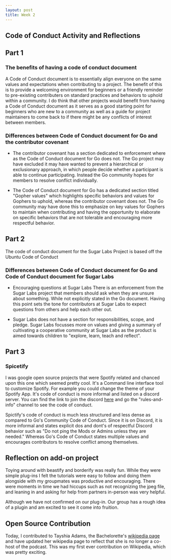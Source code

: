 ```yaml
---
layout: post
title: Week 2
---
```


## Code of Conduct Activity and Reflections

## Part 1 

### The benefits of having a code of conduct document 
A Code of Conduct document is to essentially align everyone on the same values and expectations when contributing to a project. The benefit of this is to provide a welcoming environment for beginners or a friendly reminder to pre-existing contributers on standard practices and behaviors to uphold within a community. I do think that other projects would benefit from having a Code of Conduct document as it serves as a good starting point for beginners who are new to a community as well as a guide for project maintainers to come back to if there might be any conflicts of interest between members. 

### Differences between Code of Conduct document for Go and the contributor covenant 
* The contributor covenant has a section dedicated to enforcement where as the Code of Conduct document for Go does not. The Go project may have excluded it may have wanted to prevent a hierarchical or exclusionary approach, in which people decide whether a participant is able to continue participating. Instead the Go community hopes for members to resolve conflict individually. 

* The Code of Conduct document for Go has a dedicated section titled "Gopher values" which highlights specific behaviors and values for Gophers to uphold, whereas the contributor covenant does not. The Go community may have done this to emphasize on key values for Gophers to maintain when contributing and having the opportunity to elaborate on specific behaviors that are not tolerable and encouraging more respectful behavior. 

## Part 2
The code of conduct document for the Sugar Labs Project is based off the Ubuntu Code of Conduct 

### Differences between Code of Conduct document for Go and Code of Conduct document for Sugar Labs 
* Encouraging questions at Sugar Labs 
There is an enforcement from the Sugar Labs project that members should ask when they are unsure about something. While not explicitly stated in the Go document. Having this point sets the tone for contributors at Sugar Labs to expect questions from others and help each other out. 

* Sugar Labs does not have a section for responsibilities, scope, and pledge. 
Sugar Labs focusses more on values and giving a summary of cultivating a cooperative community at Sugar Labs as the product is aimed towards children to "explore, learn, teach and reflect". 

## Part 3 
### Spicetify 
I was google open source projects that were Spotify related and chanced upon this one which seemed pretty cool. It's a Command line interface tool to customize Spotify. For example you could change the theme of your Spotify App. It's code of conduct is more informal and listed on a discord server. You can find the link to join the discord [here](https://discord.gg/VnevqPp2Rr) and go the "rules-and-info" channel to see the code of conduct. 


Spictify's code of conduct is much less structured and less dense as compared to Go's Community Code of Conduct. Since it is on Discord, it is more informal and states explicit dos and dont's of respectful Discord behavior such as "Do not ping the Mods or Admins unless they are needed." Whereas Go's Code of Conduct states multiple values and encourages contributors to resolve conflict among themselves. 


## Reflection on add-on project 
Toying around with beastify and borderify was really fun. While they were simple plug-ins I felt the tutorials were easy to follow and doing them alongside with my groupmates was productive and encouraging. There were moments in time we had hiccups such as not recognizing the jpeg file, and leaning in and asking for help from partners in-person was very helpful. 

Although we have not confirmed on our plug-in. Our group has a rough idea of a plugin and am excited to see it come into fruition. 

## Open Source Contribution 
Today, I contributed to Tayshia Adams, the Bachelorette's [wikipedia page](https://en.wikipedia.org/wiki/Tayshia_Adams#The_Bachelorette) and have updated her wikipedia page to reflect that she is no longer a co-host of the podcast. This was my first ever contribution on Wikipedia, which was pretty exciting.